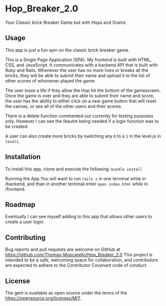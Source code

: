 # Hop_Breaker_2.0
Your Classic brick Breaker Game but with Hops and Grains

## Usage
This app is just a fun spin on the classic brick breaker game.

This is a  Single Page Application (SPA). My frontend is built with HTML, CSS, and JavaScript. It communicates with a backend API that is built with Ruby and Rails. 
Whenever the user has no more lives or breaks all the bricks, they will be able to submit their name and upload it to the list of other scores of whomever played the game.

The user loses a life if they allow the Hop hit the bottom of the gamescreen.
Once the game is over and they are able to submit their name and score, the user has the ability to either click on a new game button that will reset the canvas, or see all of the other users and their scores.

There is a delete function commented out currently for testing purposes only. However I can see the feautre being needed if a login function was to be created.

A user can also create more bricks by switching any ```0``` to a ```1``` in the level.js in ```level1```.

## Installation
To install this app, clone and execute the following: ```bundle install```

Running the App
You will want to run ```rails s``` in one terminal while in /backend, and than in another terminal enter ```open index.html``` while in /frontend.

## Roadmap
Eventually I can see myself adding to this app that allows other users to create a user login.

## Contributing
Bug reports and pull requests are welcome on GitHub at https://github.com/Thomas-Muscarello/Hop_Breaker_2.0 This project is intended to be a safe, welcoming space for collaboration, and contributors are expected to adhere to the Contributor Covenant code of conduct.

## License
The gem is available as open source under the terms of the https://opensource.org/licenses/MIT.
